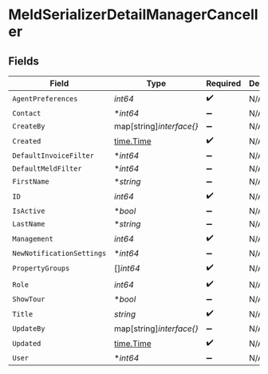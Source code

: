 # MeldSerializerDetailManagerCanceller


## Fields

| Field                                     | Type                                      | Required                                  | Description                               |
| ----------------------------------------- | ----------------------------------------- | ----------------------------------------- | ----------------------------------------- |
| `AgentPreferences`                        | *int64*                                   | :heavy_check_mark:                        | N/A                                       |
| `Contact`                                 | **int64*                                  | :heavy_minus_sign:                        | N/A                                       |
| `CreateBy`                                | map[string]*interface{}*                  | :heavy_minus_sign:                        | N/A                                       |
| `Created`                                 | [time.Time](https://pkg.go.dev/time#Time) | :heavy_check_mark:                        | N/A                                       |
| `DefaultInvoiceFilter`                    | **int64*                                  | :heavy_minus_sign:                        | N/A                                       |
| `DefaultMeldFilter`                       | **int64*                                  | :heavy_minus_sign:                        | N/A                                       |
| `FirstName`                               | **string*                                 | :heavy_minus_sign:                        | N/A                                       |
| `ID`                                      | *int64*                                   | :heavy_check_mark:                        | N/A                                       |
| `IsActive`                                | **bool*                                   | :heavy_minus_sign:                        | N/A                                       |
| `LastName`                                | **string*                                 | :heavy_minus_sign:                        | N/A                                       |
| `Management`                              | *int64*                                   | :heavy_check_mark:                        | N/A                                       |
| `NewNotificationSettings`                 | **int64*                                  | :heavy_minus_sign:                        | N/A                                       |
| `PropertyGroups`                          | []*int64*                                 | :heavy_check_mark:                        | N/A                                       |
| `Role`                                    | *int64*                                   | :heavy_check_mark:                        | N/A                                       |
| `ShowTour`                                | **bool*                                   | :heavy_minus_sign:                        | N/A                                       |
| `Title`                                   | *string*                                  | :heavy_check_mark:                        | N/A                                       |
| `UpdateBy`                                | map[string]*interface{}*                  | :heavy_minus_sign:                        | N/A                                       |
| `Updated`                                 | [time.Time](https://pkg.go.dev/time#Time) | :heavy_check_mark:                        | N/A                                       |
| `User`                                    | **int64*                                  | :heavy_minus_sign:                        | N/A                                       |